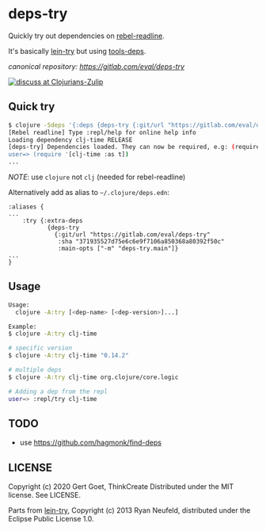 # deps-try

Quickly try out dependencies on [rebel-readline](https://github.com/bhauman/rebel-readline#rebel-readline).

It's basically [lein-try](https://github.com/avescodes/lein-try) but using [tools-deps](https://clojure.org/guides/getting_started#_clojure_installer_and_cli_tools).

*canonical repository: https://gitlab.com/eval/deps-try*

[![discuss at Clojurians-Zulip](https://img.shields.io/badge/clojurians%20zulip-clojure-brightgreen.svg)](https://clojurians.zulipchat.com/#narrow/stream/151168-clojure)

## Quick try


```bash
$ clojure -Sdeps '{:deps {deps-try {:git/url "https://gitlab.com/eval/deps-try" :sha "371935527d75e6c6e9f7106a850368a80392f50c"}}}' -m deps-try.main clj-time
[Rebel readline] Type :repl/help for online help info
Loading dependency clj-time RELEASE
[deps-try] Dependencies loaded. They can now be required, e.g: (require '[some-lib.core :as sl])
user=> (require '[clj-time :as t])
...
```

*NOTE*: use `clojure` not `clj` (needed for rebel-readline)

Alternatively add as alias to `~/.clojure/deps.edn`:

```
:aliases {
...
    :try {:extra-deps
           {deps-try
             {:git/url "https://gitlab.com/eval/deps-try"
              :sha "371935527d75e6c6e9f7106a850368a80392f50c"
              :main-opts ["-m" "deps-try.main"]}
...
}
```

## Usage

```bash
Usage:
  clojure -A:try [<dep-name> [<dep-version>]...]

Example:
$ clojure -A:try clj-time

# specific version
$ clojure -A:try clj-time "0.14.2"

# multiple deps
$ clojure -A:try clj-time org.clojure/core.logic

# Adding a dep from the repl
user=> :repl/try clj-time
```

## TODO

- use https://github.com/hagmonk/find-deps

## LICENSE

Copyright (c) 2020 Gert Goet, ThinkCreate
Distributed under the MIT license. See LICENSE.

Parts from [lein-try](https://github.com/avescodes/lein-try), Copyright (c) 2013 Ryan Neufeld, distributed under the Eclipse Public License 1.0.

